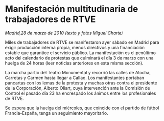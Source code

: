 # Manifestación multitudinaria de trabajadores de RTVE

*Madrid,28 de marzo de 2010 (texto y fotos Miguel Charte)*

Miles de trabajadores de RTVE se manifestaron ayer sábado en Madrid para exigir producción interna propia, menos directivos y una financiación estable que garantice el servicio público. La manifestación es el penúltimo acto del calendario de protestas que culminará el día 3 de marzo con una huelga de 24 horas (leer noticias anteriores en esta misma sección).

La marcha partió del Teatro Monumental y recorrió las calles de Atocha, Carretas y Carmen hasta llegar a Callao. Los manifestantes portaban pancartas con los lemas de la protesta y muchas otras contra el presidente de la Corporación, Alberto Oliart, cuya intervención ante la Comisión de Control el pasado día 23 ha encrespado los ánimos entre los profesionales de RTVE.

Se espera que la huelga del miércoles, que coincide con el partido de fútbol Francia-España, tenga un seguimiento mayoritario.
